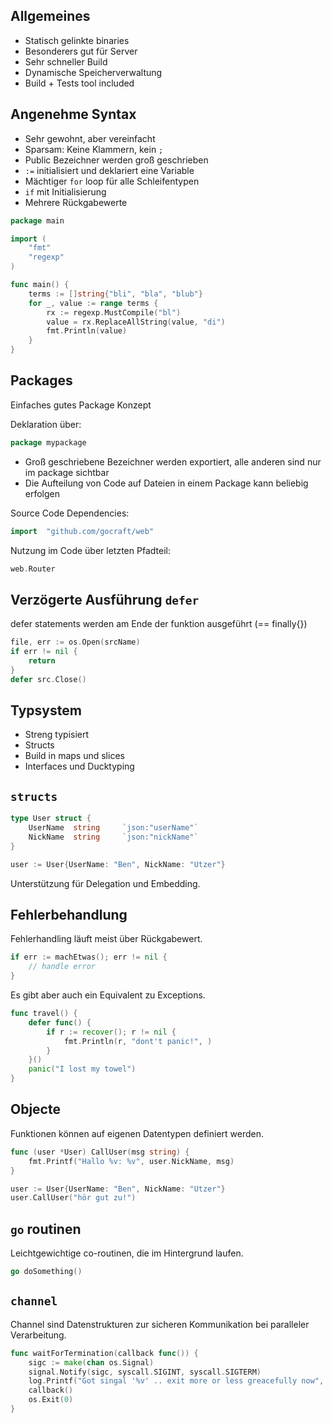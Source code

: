 
Allgemeines
------------

* Statisch gelinkte binaries
* Besonderers gut für Server
* Sehr schneller Build
* Dynamische Speicherverwaltung
* Build + Tests tool included

Angenehme Syntax
-----------------
* Sehr gewohnt, aber vereinfacht
* Sparsam: Keine Klammern, kein `;`
* Public Bezeichner werden groß geschrieben
* `:=` initialisiert und deklariert eine Variable
* Mächtiger `for` loop für alle Schleifentypen
* `if` mit Initialisierung
* Mehrere Rückgabewerte

```go
package main

import (
	"fmt"
	"regexp"
)

func main() {
	terms := []string{"bli", "bla", "blub"}
	for _, value := range terms {
		rx := regexp.MustCompile("bl")
		value = rx.ReplaceAllString(value, "di")
		fmt.Println(value)
	}
}
```

Packages
----------
Einfaches gutes Package Konzept

Deklaration über:
```go
package mypackage
```

* Groß geschriebene Bezeichner werden exportiert, alle anderen sind nur im package sichtbar
* Die Aufteilung von Code auf Dateien in einem Package kann beliebig erfolgen


Source Code Dependencies:
```go
import  "github.com/gocraft/web"
```

Nutzung im Code über letzten Pfadteil:
```go
web.Router
```

Verzögerte Ausführung `defer`
------------------------------
defer statements werden am Ende der funktion ausgeführt (== finally{})

```go
file, err := os.Open(srcName)
if err != nil {
    return
}
defer src.Close()
```

Typsystem
-------------
* Streng typisiert
* Structs
* Build in maps und slices
* Interfaces und Ducktyping

`structs`
----------
```go
type User struct {
	UserName  string     `json:"userName"`
	NickName  string     `json:"nickName"`
}

user := User{UserName: "Ben", NickName: "Utzer"}
```

Unterstützung für Delegation und Embedding.

Fehlerbehandlung
-----------------
Fehlerhandling läuft meist über Rückgabewert.
```go
if err := machEtwas(); err != nil {
    // handle error
}
```

Es gibt aber auch ein Equivalent zu Exceptions.
```go
func travel() {
	defer func() {
	    if r := recover(); r != nil {
            fmt.Println(r, "dont't panic!", )
        }
	}()
	panic("I lost my towel")
}
```

Objecte
---------
Funktionen können auf eigenen Datentypen definiert werden.

```go
func (user *User) CallUser(msg string) {
    fmt.Printf("Hallo %v: %v", user.NickName, msg)
}

user := User{UserName: "Ben", NickName: "Utzer"}
user.CallUser("hör gut zu!")
```

`go` routinen
-------------
Leichtgewichtige co-routinen, die im Hintergrund laufen.
```go
go doSomething()
```

`channel`
---------
Channel sind Datenstrukturen zur sicheren Kommunikation bei paralleler Verarbeitung. 
```go
func waitForTermination(callback func()) {
	sigc := make(chan os.Signal)
	signal.Notify(sigc, syscall.SIGINT, syscall.SIGTERM)
	log.Printf("Got singal '%v' .. exit more or less greacefully now", <-sigc)
	callback()
	os.Exit(0)
}
```
